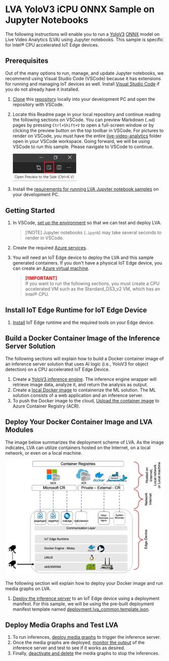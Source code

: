 # LVA YoloV3 iCPU ONNX Sample on Jupyter Notebooks 
The following instructions will enable you to run a [YoloV3](http://pjreddie.com/darknet/yolo/) [ONNX](http://onnx.ai/) model on Live Video Analytics (LVA) using Jupyter notebooks. This sample is specific for Intel® CPU accelerated IoT Edge devices. 

## Prerequisites
Out of the many options to run, manage, and update Jupyter notebooks, we recommend using Visual Studio Code (VSCode) because it has extensions for running and managing IoT devices as well. Install [Visual Studio Code](https://code.visualstudio.com/docs/setup/setup-overview) if you do not already have it installed. 

1. [Clone](https://code.visualstudio.com/Docs/editor/versioncontrol#_cloning-a-repository) this [repository](/../../) locally into your development PC and open the repository with VSCode. 
2. Locate this Readme page in your local repository and continue reading the following sections on VSCode. You can preview Markdown (`.md`) pages by pressing `Ctrl+Shift+V` to open a full-screen window or by clicking the preview button on the top toolbar in VSCode. For pictures to render on VSCode, you must have the entire [live-video-analytics](/../..) folder open in your VSCode workspace. Going forward, we will be using VSCode to run this sample. Please navigate to VSCode to continue. 
   
   <img src="../../../../../../images/_markdown_preview.png" width=200px/> 
   <br>

3. Install the [requirements for running LVA Jupyter notebook samples](../../../common/requirements.md) on your development PC.

## Getting Started
1. In VSCode, [set up the environment](../../../common/setup_environment.ipynb) so that we can test and deploy LVA.
   ><span>[!NOTE]</span>
   >Jupyter notebooks (`.ipynb`) may take several seconds to render in VSCode.
2. Create the required [Azure services](../../../common/create_azure_services.ipynb).
3. You will need an IoT Edge device to deploy the LVA and this sample generated containers. If you don't have a physical IoT Edge device, you can create an [Azure virtual machine](../../../common/create_azure_vm.ipynb).

    > <span style="color:red; font-weight:bold"> [!IMPORTANT] </span>  
    > If you want to run the following sections, you must create a CPU accelerated VM such as the Standard_DS3_v2 VM, which has an Intel® CPU.

<!--
    Change the following steps based on specific instructions.
-->

## Install IoT Edge Runtime for IoT Edge Device
1. [Install](../../../common/install_iotedge_runtime_cpu.md) IoT Edge runtime and the required tools on your Edge device. 

## Build a Docker Container Image of the Inference Server Solution
The following sections will explain how to build a Docker container image of an inference server solution that uses AI logic (i.e., YoloV3 for object detection) on a CPU accelerated IoT Edge Device.
1. Create a [YoloV3 inference engine](create_yolov3_icpu_inference_engine.ipynb). The inference engine wrapper will retrieve image data, analyze it, and return the analysis as output.
2. Create a [local Docker image](create_yolov3_icpu_container_image.ipynb) to containerize the ML solution. The ML solution consists of a web application and an inference server.
3. To push the Docker image to the cloud, [Upload the container image](../../../common/upload_container_image_to_acr.ipynb) to Azure Container Registry (ACR).

## Deploy Your Docker Container Image and LVA Modules
The image below summarizes the deployment scheme of LVA. As the image indicates, LVA can utilize containers hosted on the Internet, on a local network, or even on a local machine.

<img src="../../../../../../images/_architecture.jpg" width=600px/>  

The following section will explain how to deploy your Docker image and run media graphs on LVA. 

1. [Deploy the inference server](../../../common/deploy_iotedge_modules.ipynb) to an IoT Edge device using a deployment manifest. For this sample, we will be using the pre-built deployment manifest template named [deployment.lva_common.template.json](../../../common/deployment.lva_common.template.json).

## Deploy Media Graphs and Test LVA
1. To run inferences, [deploy media graphs](../../../common/deploy_media_graph.ipynb) to trigger the inference server.
2. Once the media graphs are deployed, [monitor the output](../../../common/monitor_output.md) of the inference server and test to see if it works as desired.
3. Finally, [deactivate and delete](../../../common/delete_media_graph.ipynb) the media graphs to stop the inferences.
